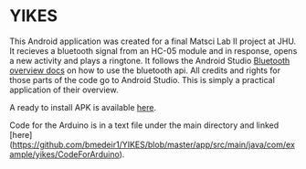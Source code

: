 # YIKES

This Android application was created for a final Matsci Lab II project at JHU. It recieves a bluetooth signal from an HC-05 module and in response, opens a new activity and plays a ringtone. It follows the Android Studio [Bluetooth overview docs](https://developer.android.com/guide/topics/connectivity/bluetooth) on how to use the bluetooth api. All credits and rights for those parts of the code go to Android Studio. This is simply a practical application of their overview.  



A ready to install APK is available [here](https://github.com/bmedeir1/YIKES/tree/master/app/build/outputs/apk/debug).

Code for the Arduino is in a text file under the main directory and linked [here] (https://github.com/bmedeir1/YIKES/blob/master/app/src/main/java/com/example/yikes/CodeForArduino). 
